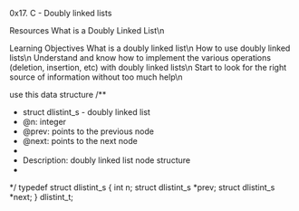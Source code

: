 0x17. C - Doubly linked lists

Resources
What is a Doubly Linked List\n

Learning Objectives
What is a doubly linked list\n
How to use doubly linked lists\n
Understand and know how to implement the various operations (deletion, insertion, etc) with doubly linked lists\n
Start to look for the right source of information without too much help\n

use this data structure
/**
 * struct dlistint_s - doubly linked list
 * @n: integer
 * @prev: points to the previous node
 * @next: points to the next node
 *
 * Description: doubly linked list node structure
 * 
 */
typedef struct dlistint_s
{
    int n;
    struct dlistint_s *prev;
    struct dlistint_s *next;
} dlistint_t;
